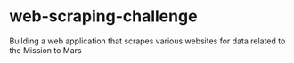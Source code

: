 # web-scraping-challenge
Building a web application that scrapes various websites for data related to the Mission to Mars
